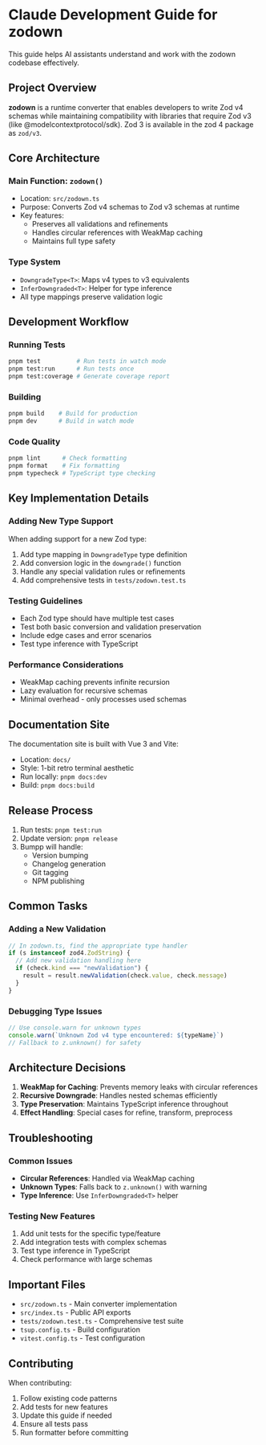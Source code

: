 # Claude Development Guide for zodown

This guide helps AI assistants understand and work with the zodown codebase effectively.

## Project Overview

**zodown** is a runtime converter that enables developers to write Zod v4 schemas while maintaining compatibility with libraries that require Zod v3 (like @modelcontextprotocol/sdk). Zod 3 is available in the zod 4 package as `zod/v3`.

## Core Architecture

### Main Function: `zodown()`
- Location: `src/zodown.ts`
- Purpose: Converts Zod v4 schemas to Zod v3 schemas at runtime
- Key features:
  - Preserves all validations and refinements
  - Handles circular references with WeakMap caching
  - Maintains full type safety

### Type System
- `DowngradeType<T>`: Maps v4 types to v3 equivalents
- `InferDowngraded<T>`: Helper for type inference
- All type mappings preserve validation logic

## Development Workflow

### Running Tests
```bash
pnpm test          # Run tests in watch mode
pnpm test:run      # Run tests once
pnpm test:coverage # Generate coverage report
```

### Building
```bash
pnpm build    # Build for production
pnpm dev      # Build in watch mode
```

### Code Quality
```bash
pnpm lint      # Check formatting
pnpm format    # Fix formatting
pnpm typecheck # TypeScript type checking
```

## Key Implementation Details

### Adding New Type Support

When adding support for a new Zod type:

1. Add type mapping in `DowngradeType` type definition
2. Add conversion logic in the `downgrade()` function
3. Handle any special validation rules or refinements
4. Add comprehensive tests in `tests/zodown.test.ts`

### Testing Guidelines

- Each Zod type should have multiple test cases
- Test both basic conversion and validation preservation
- Include edge cases and error scenarios
- Test type inference with TypeScript

### Performance Considerations

- WeakMap caching prevents infinite recursion
- Lazy evaluation for recursive schemas
- Minimal overhead - only processes used schemas

## Documentation Site

The documentation site is built with Vue 3 and Vite:
- Location: `docs/`
- Style: 1-bit retro terminal aesthetic
- Run locally: `pnpm docs:dev`
- Build: `pnpm docs:build`

## Release Process

1. Run tests: `pnpm test:run`
2. Update version: `pnpm release`
3. Bumpp will handle:
   - Version bumping
   - Changelog generation
   - Git tagging
   - NPM publishing

## Common Tasks

### Adding a New Validation
```typescript
// In zodown.ts, find the appropriate type handler
if (s instanceof zod4.ZodString) {
  // Add new validation handling here
  if (check.kind === "newValidation") {
    result = result.newValidation(check.value, check.message)
  }
}
```

### Debugging Type Issues
```typescript
// Use console.warn for unknown types
console.warn(`Unknown Zod v4 type encountered: ${typeName}`)
// Fallback to z.unknown() for safety
```

## Architecture Decisions

1. **WeakMap for Caching**: Prevents memory leaks with circular references
2. **Recursive Downgrade**: Handles nested schemas efficiently
3. **Type Preservation**: Maintains TypeScript inference throughout
4. **Effect Handling**: Special cases for refine, transform, preprocess

## Troubleshooting

### Common Issues
- **Circular References**: Handled via WeakMap caching
- **Unknown Types**: Falls back to `z.unknown()` with warning
- **Type Inference**: Use `InferDowngraded<T>` helper

### Testing New Features
1. Add unit tests for the specific type/feature
2. Add integration tests with complex schemas
3. Test type inference in TypeScript
4. Check performance with large schemas

## Important Files

- `src/zodown.ts` - Main converter implementation
- `src/index.ts` - Public API exports
- `tests/zodown.test.ts` - Comprehensive test suite
- `tsup.config.ts` - Build configuration
- `vitest.config.ts` - Test configuration

## Contributing

When contributing:
1. Follow existing code patterns
2. Add tests for new features
3. Update this guide if needed
4. Ensure all tests pass
5. Run formatter before committing
